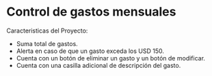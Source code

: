 <h1>Control de gastos mensuales</h1>
<p>Caracteristicas del Proyecto:</p>
<ul>
  <li>Suma total de gastos.</li>
  <li>Alerta en caso de que un gasto exceda los USD 150.</li>
  <li>Cuenta con un botón de eliminar un gasto y un botón de modificar.</li>
  <li>Cuenta con una casilla adicional de descripción del gasto.</li>
</ul>
